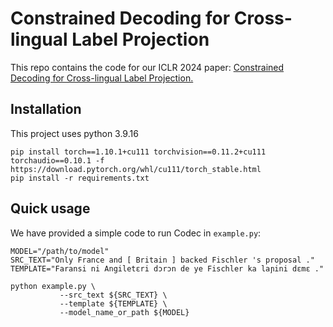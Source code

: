 # Constrained Decoding for Cross-lingual Label Projection

This repo contains the code for our ICLR 2024 paper: <a href="https://arxiv.org/abs/2402.03131"> Constrained Decoding for Cross-lingual Label Projection.</a>

## Installation
This project uses python 3.9.16
```
pip install torch==1.10.1+cu111 torchvision==0.11.2+cu111 torchaudio==0.10.1 -f https://download.pytorch.org/whl/cu111/torch_stable.html
pip install -r requirements.txt
```

## Quick usage
We have provided a simple code to run Codec in `example.py`:
 ```
 MODEL="/path/to/model"
 SRC_TEXT="Only France and [ Britain ] backed Fischler 's proposal ."
 TEMPLATE="Faransi ni Angiletɛri dɔrɔn de ye Fischler ka laɲini dɛmɛ ."
 
 python example.py \
            --src_text ${SRC_TEXT} \
            --template ${TEMPLATE} \
            --model_name_or_path ${MODEL}  
 ```
